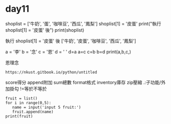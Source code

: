 # day11
shoplist = ['牛奶', '蛋', '咖啡豆', '西瓜', '鳳梨']
shoplist[1] = '皮蛋'
print("執行 shoplist[1] = '皮蛋' 後")
print(shoplist)

執行 shoplist[1] = '皮蛋' 後
['牛奶', '皮蛋', '咖啡豆', '西瓜', '鳳梨']

a = '李'
b = '念'
c = '恩'
d = ' '
d=a
a=c 
c=b 
b=d 
print(a,b,c,) 

恩理念
```
https://nkust.gitbook.io/python/untitled
```

score得分
append附加
sum總數
format格式
inventory庫存
zip壓縮
.:子功能/外加掛勾
!=等於不等於
```
fruit = list()
for i in range(0,5):
   name = input('input 5 fruit:')
   fruit.append(name)
print(fruit)

